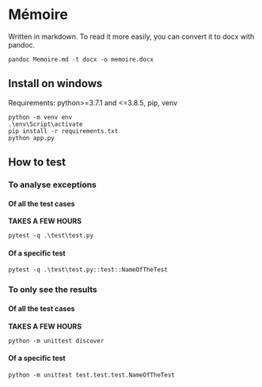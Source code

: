 # Mémoire

Written in markdown. To read it more easily, you can convert it to docx with pandoc.

~~~
pandoc Memoire.md -t docx -o memoire.docx
~~~

## Install on windows

Requirements: python>=3.7.1 and <=3.8.5, pip, venv

~~~~
python -m venv env
.\env\Script\activate
pip install -r requirements.txt
python app.py
~~~~

## How to test

### To analyse exceptions

#### Of all the test cases
__TAKES A FEW HOURS__

~~~~
pytest -q .\test\test.py
~~~~

#### Of a specific test

~~~
pytest -q .\test\test.py::test::NameOfTheTest
~~~

### To only see the results

#### Of all the test cases
__TAKES A FEW HOURS__

~~~
python -m unittest discover
~~~

#### Of a specific test

~~~
python -m unittest test.test.test.NameOfTheTest
~~~
